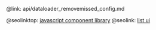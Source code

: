 @link: api/dataloader_removemissed_config.md

@seolinktop: [javascript component library](https://webix.com)
@seolink: [list ui](https://webix.com/widget/list/)